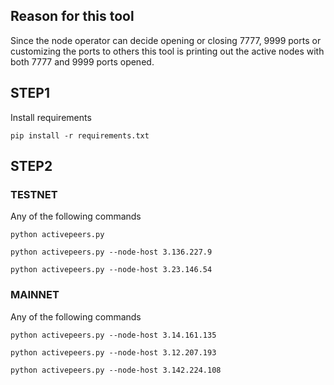 
## Reason for this tool
Since the node operator can decide opening or closing 7777, 9999 ports or customizing the ports to others this tool is printing out the active nodes with both 7777 and 9999 ports opened.

## STEP1
Install requirements

```
pip install -r requirements.txt
```

## STEP2

### TESTNET
Any of the following commands
```
python activepeers.py
```
```
python activepeers.py --node-host 3.136.227.9
```
```
python activepeers.py --node-host 3.23.146.54
```

### MAINNET
Any of the following commands
```
python activepeers.py --node-host 3.14.161.135
```
```
python activepeers.py --node-host 3.12.207.193
```
```
python activepeers.py --node-host 3.142.224.108
```
